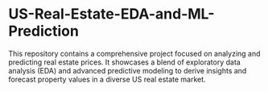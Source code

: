# US-Real-Estate-EDA-and-ML-Prediction
This repository contains a comprehensive project focused on analyzing and predicting real estate prices. It showcases a blend of exploratory data analysis (EDA) and advanced predictive modeling to derive insights and forecast property values in a diverse US real estate market.
